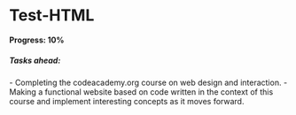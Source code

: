 Test-HTML
=========

**Progress: 10%**

<h5>Tasks ahead:</h5>
- Completing the codeacademy.org course on web design and interaction.
- Making a functional website based on code written in the context of this course and implement interesting concepts as it moves forward.
